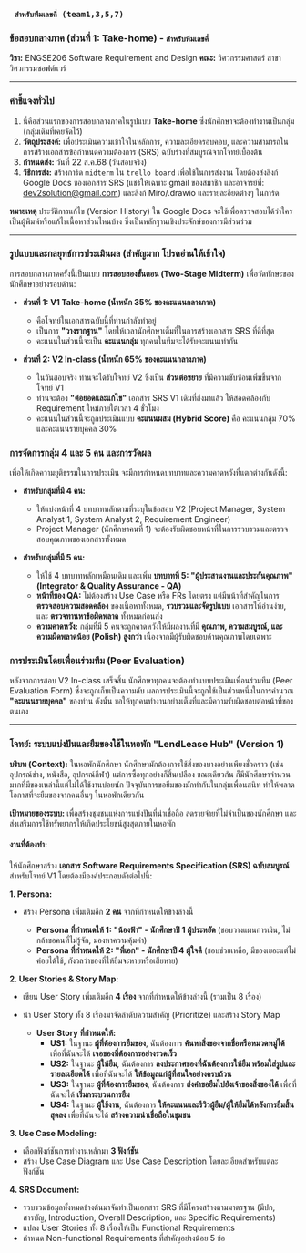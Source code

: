### **` สำหรับทีมเลขคี่ (team1,3,5,7)`**
### **ข้อสอบกลางภาค (ส่วนที่ 1: Take-home) - ` สำหรับทีมเลขคี่ `**
**วิชา:** ENGSE206 Software Requirement and Design
**คณะ:** วิศวกรรมศาสตร์ สาขาวิศวกรรมซอฟต์แวร์

---

### **คำชี้แจงทั่วไป**
1.  นี่คือส่วนแรกของการสอบกลางภาคในรูปแบบ **Take-home** ซึ่งนักศึกษาจะต้องทำงานเป็นกลุ่ม (กลุ่มเดิมที่เคยจัดไว้)
2.  **วัตถุประสงค์:** เพื่อประเมินความเข้าใจในหลักการ, ความละเอียดรอบคอบ, และความสามารถในการสร้างเอกสารข้อกำหนดความต้องการ (SRS) ฉบับร่างที่สมบูรณ์จากโจทย์เบื้องต้น
3.  **กำหนดส่ง:** วันที่ 22 ส.ค.68 (วันสอบจริง)
4.  **วิธีการส่ง:** สร้างการ์ด `midterm` ใน `trello board` เพื่อใช้ในการส่งงาน 
โดยต้องส่งลิงก์ Google Docs ของเอกสาร SRS 
(แชร์ให้เฉพาะ gmail ของสมาชิก และอาจารย์ที่: dev2solution@gmail.com)
และลิงก์ Miro/.drawio และรายละอียดต่างๆ ในการ์ด
   
**หมายเหตุ**
   ประวัติการแก้ไข (Version History) ใน Google Docs จะใช้เพื่อตรวจสอบได้ว่าใครเป็นผู้พิมพ์หรือแก้ไขเนื้อหาส่วนไหนบ้าง ซึ่งเป็นหลักฐานเชิงประจักษ์ของการมีส่วนร่วม

---

### **รูปแบบและกลยุทธ์การประเมินผล (สำคัญมาก โปรดอ่านให้เข้าใจ)**

การสอบกลางภาคครั้งนี้เป็นแบบ **การสอบสองขั้นตอน (Two-Stage Midterm)** เพื่อวัดทักษะของนักศึกษาอย่างรอบด้าน:

* **ส่วนที่ 1: V1 Take-home (น้ำหนัก 35% ของคะแนนกลางภาค)**
    * คือโจทย์ในเอกสารฉบับนี้ที่ท่านกำลังทำอยู่
    * เป็นการ **"วางรากฐาน"** โดยให้เวลานักศึกษาเต็มที่ในการสร้างเอกสาร SRS ที่ดีที่สุด
    * คะแนนในส่วนนี้จะเป็น **คะแนนกลุ่ม** ทุกคนในทีมจะได้รับคะแนนเท่ากัน

* **ส่วนที่ 2: V2 In-class (น้ำหนัก 65% ของคะแนนกลางภาค)**
    * ในวันสอบจริง ท่านจะได้รับโจทย์ V2 ซึ่งเป็น **ส่วนต่อขยาย** ที่มีความซับซ้อนเพิ่มขึ้นจากโจทย์ V1
    * ท่านจะต้อง **"ต่อยอดและแก้ไข"** เอกสาร SRS V1 เดิมที่ส่งมาแล้ว ให้สอดคล้องกับ Requirement ใหม่ภายใต้เวลา 4 ชั่วโมง
    * คะแนนในส่วนนี้จะถูกประเมินแบบ **คะแนนผสม (Hybrid Score)** คือ คะแนนกลุ่ม 70% และคะแนนรายบุคคล 30%

### **การจัดการกลุ่ม 4 และ 5 คน และการวัดผล**

เพื่อให้เกิดความยุติธรรมในการประเมิน จะมีการกำหนดบทบาทและความคาดหวังที่แตกต่างกันดังนี้:

* **สำหรับกลุ่มที่มี 4 คน:**
    * ให้แบ่งหน้าที่ 4 บทบาทหลักตามที่ระบุในข้อสอบ V2 (Project Manager, System Analyst 1, System Analyst 2, Requirement Engineer)
    * Project Manager (นักศึกษาคนที่ 1) จะต้องรับผิดชอบหน้าที่ในการรวบรวมและตรวจสอบคุณภาพของเอกสารทั้งหมด

* **สำหรับกลุ่มที่มี 5 คน:**
    * ให้ใช้ 4 บทบาทหลักเหมือนเดิม และเพิ่ม **บทบาทที่ 5: "ผู้ประสานงานและประกันคุณภาพ" (Integrator & Quality Assurance - QA)**
    * **หน้าที่ของ QA:** ไม่ต้องสร้าง Use Case หรือ FRs โดยตรง แต่มีหน้าที่สำคัญในการ **ตรวจสอบความสอดคล้อง** ของเนื้อหาทั้งหมด, **รวบรวมและจัดรูปแบบ** เอกสารให้อ่านง่าย, และ **ตรวจทานหาข้อผิดพลาด** ทั้งหมดก่อนส่ง
    * **ความคาดหวัง:** กลุ่มที่มี 5 คนจะถูกคาดหวังให้มีผลงานที่มี **คุณภาพ, ความสมบูรณ์, และความผิดพลาดน้อย (Polish) สูงกว่า** เนื่องจากมีผู้รับผิดชอบด้านคุณภาพโดยเฉพาะ

### **การประเมินโดยเพื่อนร่วมทีม (Peer Evaluation)**

หลังจากการสอบ V2 In-class เสร็จสิ้น นักศึกษาทุกคนจะต้องทำแบบประเมินเพื่อนร่วมทีม (Peer Evaluation Form) ซึ่งจะถูกเก็บเป็นความลับ ผลการประเมินนี้จะถูกใช้เป็นส่วนหนึ่งในการคำนวณ **"คะแนนรายบุคคล"** ของท่าน ดังนั้น ขอให้ทุกคนทำงานอย่างเต็มที่และมีความรับผิดชอบต่อหน้าที่ของตนเอง

---

### **โจทย์: ระบบแบ่งปันและยืมของใช้ในหอพัก "LendLease Hub" (Version 1)**

**บริบท (Context):**
ในหอพักนักศึกษา นักศึกษามักต้องการใช้สิ่งของบางอย่างเพียงชั่วคราว (เช่น อุปกรณ์ช่าง, หนังสือ, อุปกรณ์กีฬา) แต่การซื้อทุกอย่างก็สิ้นเปลือง ขณะเดียวกัน ก็มีนักศึกษาจำนวนมากที่มีของเหล่านี้แต่ไม่ได้ใช้งานบ่อยนัก ปัจจุบันการขอยืมของมักทำกันในกลุ่มเพื่อนสนิท ทำให้พลาดโอกาสที่จะยืมของจากคนอื่นๆ ในหอพักเดียวกัน

**เป้าหมายของระบบ:**
เพื่อสร้างชุมชนแห่งการแบ่งปันที่น่าเชื่อถือ ลดรายจ่ายที่ไม่จำเป็นของนักศึกษา และส่งเสริมการใช้ทรัพยากรให้เกิดประโยชน์สูงสุดภายในหอพัก

#### **งานที่ต้องทำ:**
ให้นักศึกษาสร้าง **เอกสาร Software Requirements Specification (SRS) ฉบับสมบูรณ์** สำหรับโจทย์ V1 โดยต้องมีองค์ประกอบดังต่อไปนี้:

**1. Persona:**
* สร้าง Persona เพิ่มเติมอีก **2 คน** จากที่กำหนดให้ข้างล่างนี้

    * **Persona ที่กำหนดให้ 1: "น้องฟ้า" - นักศึกษาปี 1 ผู้ประหยัด** (ชอบวางแผนการเงิน, ไม่กล้าขอคนที่ไม่รู้จัก, มองหาความคุ้มค่า)
    * **Persona ที่กำหนดให้ 2: "พี่เอก" - นักศึกษาปี 4 ผู้ใจดี** (ชอบช่วยเหลือ, มีของเยอะแต่ไม่ค่อยได้ใช้, กังวลว่าของที่ให้ยืมจะหายหรือเสียหาย)

**2. User Stories & Story Map:**
* เขียน User Story เพิ่มเติมอีก **4 เรื่อง** จากที่กำหนดให้ข้างล่างนี้ (รวมเป็น 8 เรื่อง)
* นำ User Story ทั้ง 8 เรื่องมาจัดลำดับความสำคัญ (Prioritize) และสร้าง Story Map

    * **User Story ที่กำหนดให้:**
        * **US1:** ในฐานะ **ผู้ที่ต้องการยืมของ**, ฉันต้องการ **ค้นหาสิ่งของจากชื่อหรือหมวดหมู่ได้** เพื่อที่ฉันจะได้ **เจอของที่ต้องการอย่างรวดเร็ว**
        * **US2:** ในฐานะ **ผู้ให้ยืม**, ฉันต้องการ **ลงประกาศของที่ฉันต้องการให้ยืม พร้อมใส่รูปและรายละเอียดได้** เพื่อที่ฉันจะได้ **ให้ข้อมูลแก่ผู้ที่สนใจอย่างครบถ้วน**
        * **US3:** ในฐานะ **ผู้ที่ต้องการยืมของ**, ฉันต้องการ **ส่งคำขอยืมไปยังเจ้าของสิ่งของได้** เพื่อที่ฉันจะได้ **เริ่มกระบวนการยืม**
        * **US4:** ในฐานะ **ผู้ใช้งาน**, ฉันต้องการ **ให้คะแนนและรีวิวผู้ยืม/ผู้ให้ยืมได้หลังการยืมสิ้นสุดลง** เพื่อที่ฉันจะได้ **สร้างความน่าเชื่อถือในชุมชน**

**3. Use Case Modeling:**
* เลือกฟังก์ชันการทำงานหลักมา **3 ฟังก์ชัน**
* สร้าง Use Case Diagram และ Use Case Description โดยละเอียดสำหรับแต่ละฟังก์ชัน

**4. SRS Document:**
* รวบรวมข้อมูลทั้งหมดข้างต้นมาจัดทำเป็นเอกสาร SRS ที่มีโครงสร้างตามมาตรฐาน (มีปก, สารบัญ, Introduction, Overall Description, และ Specific Requirements)
* แปลง User Stories ทั้ง 8 เรื่องให้เป็น Functional Requirements
* กำหนด Non-functional Requirements ที่สำคัญอย่างน้อย 5 ข้อ